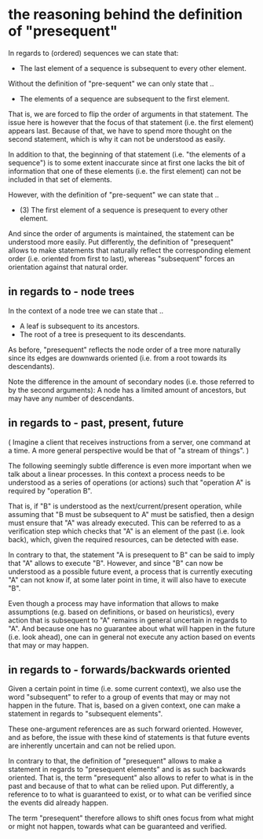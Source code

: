 
<!-- ======================================================================= -->
# the reasoning behind the definition of "presequent"

In regards to (ordered) sequences we can state that:

* The last element of a sequence is subsequent to every other element.

Without the definition of "pre-sequent" we can only state that ..

* The elements of a sequence are subsequent to the first element.

That is, we are forced to flip the order of arguments in that statement. The
issue here is however that the focus of that statement (i.e. the first element)
appears last. Because of that, we have to spend more thought on the second
statement, which is why it can not be understood as easily.

In addition to that, the beginning of that statement (i.e. "the elements of
a sequence") is to some extent inaccurate since at first one lacks the bit of
information that one of these elements (i.e. the first element) can not be
included in that set of elements.

However, with the definition of "pre-sequent" we can state that ..

* (3) The first element of a sequence is presequent to every other element.

And since the order of arguments is maintained, the statement can be understood
more easily. Put differently, the definition of "presequent" allows to make
statements that naturally reflect the corresponding element order (i.e. oriented
from first to last), whereas "subsequent" forces an orientation against that
natural order.

<!-- ======================================================================= -->
## in regards to - node trees

In the context of a node tree we can state that ..

* A leaf is subsequent to its ancestors.
* The root of a tree is presequent to its descendants.

As before, "presequent" reflects the node order of a tree more naturally since
its edges are downwards oriented (i.e. from a root towards its descendants).

Note the difference in the amount of secondary nodes (i.e. those referred to
by the second arguments): A node has a limited amount of ancestors, but may
have any number of descendants.

<!-- ======================================================================= -->
## in regards to - past, present, future

( Imagine a client that receives instructions from a server, one command at
a time. A more general perspective would be that of "a stream of things". )

The following seemingly subtle difference is even more important when we talk
about a linear processes. In this context a process needs to be understood as
a series of operations (or actions) such that "operation A" is required by
"operation B".

That is, if "B" is understood as the next/current/present operation, while
assuming that "B must be subsequent to A" must be satisfied, then a design
must ensure that "A" was already executed. This can be referred to as a
verification step which checks that "A" is an element of the past (i.e.
look back), which, given the required resources, can be detected with ease.

In contrary to that, the statement "A is presequent to B" can be said to imply
that "A" allows to execute "B". However, and since "B" can now be understood
as a possible future event, a process that is currently executing "A" can not
know if, at some later point in time, it will also have to execute "B".

Even though a process may have information that allows to make assumptions
(e.g. based on definitions, or based on heuristics), every action that is
subsequent to "A" remains in general uncertain in regards to "A". And because
one has no guarantee about what will happen in the future (i.e. look ahead),
one can in general not execute any action based on events that may or may happen.

<!-- ======================================================================= -->
## in regards to - forwards/backwards oriented

Given a certain point in time (i.e. some current context), we also use the
word "subsequent" to refer to a group of events that may or may not happen
in the future. That is, based on a given context, one can make a statement
in regards to "subsequent elements".

These one-argument references are as such forward oriented. However, and as
before, the issue with these kind of statements is that future events are
inherently uncertain and can not be relied upon.

In contrary to that, the definition of "presequent" allows to make a statement
in regards to "presequent elements" and is as such backwards oriented. That
is, the term "presequent" also allows to refer to what is in the past and
because of that to what can be relied upon. Put differently, a reference to
to what is guaranteed to exist, or to what can be verified since the events
did already happen.

The term "presequent" therefore allows to shift ones focus from what might
or might not happen, towards what can be guaranteed and verified.
